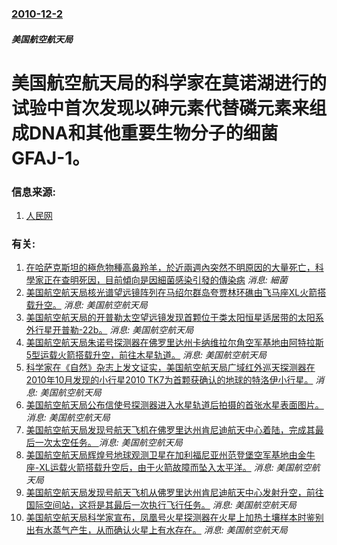 ### [2010-12-2](/news/2010/12/2/index.md)

##### 美国航空航天局
#  美国航空航天局的科学家在莫诺湖进行的试验中首次发现以砷元素代替磷元素来组成DNA和其他重要生物分子的细菌GFAJ-1。




### 信息来源:

1. [人民网](http://scitech.people.com.cn/GB/13389216.html)

### 有关:

1. [在哈萨克斯坦的極危物種高鼻羚羊，於近兩週內突然不明原因的大量死亡，科學家正在查明死因，目前傾向是因細菌感染引發的傳染病](/zh/news/2015/05/30/在哈萨克斯坦的極危物種高鼻羚羊-於近兩週內突然不明原因的大量死亡-科學家正在查明死因-目前傾向是因細菌感染引發的傳染病.md) _消息: 細菌_
2. [ 美国航空航天局核光谱望远镜阵列在马绍尔群岛夸贾林环礁由飞马座XL火箭搭载升空。](/zh/news/2012/06/13/美国航空航天局核光谱望远镜阵列在马绍尔群岛夸贾林环礁由飞马座XL火箭搭载升空.md) _消息: 美国航空航天局_
3. [ 美国航空航天局的开普勒太空望远镜发现首颗位于类太阳恒星适居带的太阳系外行星开普勒-22b。](/zh/news/2011/12/5/美国航空航天局的开普勒太空望远镜发现首颗位于类太阳恒星适居带的太阳系外行星开普勒-22b.md) _消息: 美国航空航天局_
4. [ 美国航空航天局朱诺号探测器在佛罗里达州卡纳维拉尔角空军基地由阿特拉斯5型运载火箭搭载升空，前往木星轨道。](/zh/news/2011/08/5/美国航空航天局朱诺号探测器在佛罗里达州卡纳维拉尔角空军基地由阿特拉斯5型运载火箭搭载升空-前往木星轨道.md) _消息: 美国航空航天局_
5. [科学家在《自然》杂志上发文证实，美国航空航天局广域红外巡天探测器在2010年10月发现的小行星2010 TK7为首颗获确认的地球的特洛伊小行星。](/zh/news/2011/07/27/科学家在-自然-杂志上发文证实-美国航空航天局广域红外巡天探测器在2010年10月发现的小行星2010-TK7为首颗获确.md) _消息: 美国航空航天局_
6. [美国航空航天局公布信使号探测器进入水星轨道后拍摄的首张水星表面图片。](/zh/news/2011/03/29/美国航空航天局公布信使号探测器进入水星轨道后拍摄的首张水星表面图片.md) _消息: 美国航空航天局_
7. [美国航空航天局发现号航天飞机在佛罗里达州肯尼迪航天中心着陆，完成其最后一次太空任务。 ](/zh/news/2011/03/9/美国航空航天局发现号航天飞机在佛罗里达州肯尼迪航天中心着陆-完成其最后一次太空任务.md) _消息: 美国航空航天局_
8. [美国航空航天局辉煌号地球观测卫星在加利福尼亚州范登堡空军基地由金牛座-XL运载火箭搭载升空后，由于火箭故障而坠入太平洋。](/zh/news/2011/03/4/美国航空航天局辉煌号地球观测卫星在加利福尼亚州范登堡空军基地由金牛座-XL运载火箭搭载升空后-由于火箭故障而坠入太平洋.md) _消息: 美国航空航天局_
9. [美国航空航天局发现号航天飞机从佛罗里达州肯尼迪航天中心发射升空，前往国际空间站，这将是其最后一次执行飞行任务。](/zh/news/2011/02/24/美国航空航天局发现号航天飞机从佛罗里达州肯尼迪航天中心发射升空-前往国际空间站-这将是其最后一次执行飞行任务.md) _消息: 美国航空航天局_
10. [美国航空航天局科学家宣布，凤凰号火星探测器在火星上加热土壤样本时鉴别出有水蒸气产生，从而确认火星上有水存在。](/zh/news/2008/07/31/美国航空航天局科学家宣布-凤凰号火星探测器在火星上加热土壤样本时鉴别出有水蒸气产生-从而确认火星上有水存在.md) _消息: 美国航空航天局_
